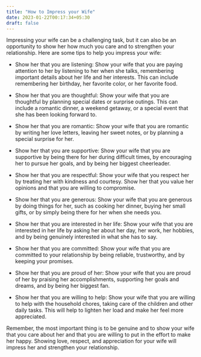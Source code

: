 ```yaml
---
title: "How to Impress your Wife"
date: 2023-01-22T00:17:34+05:30
draft: false
---
```


Impressing your wife can be a challenging task, but it can also be an opportunity to show her how much you care and to strengthen your relationship. Here are some tips to help you impress your wife:

- Show her that you are listening: Show your wife that you are paying attention to her by listening to her when she talks, remembering important details about her life and her interests. This can include remembering her birthday, her favorite color, or her favorite food.

- Show her that you are thoughtful: Show your wife that you are thoughtful by planning special dates or surprise outings. This can include a romantic dinner, a weekend getaway, or a special event that she has been looking forward to.

- Show her that you are romantic: Show your wife that you are romantic by writing her love letters, leaving her sweet notes, or by planning a special surprise for her.

- Show her that you are supportive: Show your wife that you are supportive by being there for her during difficult times, by encouraging her to pursue her goals, and by being her biggest cheerleader.

- Show her that you are respectful: Show your wife that you respect her by treating her with kindness and courtesy. Show her that you value her opinions and that you are willing to compromise.

- Show her that you are generous: Show your wife that you are generous by doing things for her, such as cooking her dinner, buying her small gifts, or by simply being there for her when she needs you.

- Show her that you are interested in her life: Show your wife that you are interested in her life by asking her about her day, her work, her hobbies, and by being genuinely interested in what she has to say.

- Show her that you are committed: Show your wife that you are committed to your relationship by being reliable, trustworthy, and by keeping your promises.

- Show her that you are proud of her: Show your wife that you are proud of her by praising her accomplishments, supporting her goals and dreams, and by being her biggest fan.

- Show her that you are willing to help: Show your wife that you are willing to help with the household chores, taking care of the children and other daily tasks. This will help to lighten her load and make her feel more appreciated.

Remember, the most important thing is to be genuine and to show your wife that you care about her and that you are willing to put in the effort to make her happy. Showing love, respect, and appreciation for your wife will impress her and strengthen your relationship.